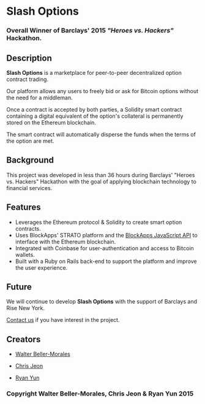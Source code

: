 # Slash Options

### Overall Winner of Barclays' 2015 _"Heroes vs. Hackers"_ Hackathon. 

## Description

__Slash Options__ is a marketplace for peer-to-peer decentralized option contract trading. 

Our platform allows any users to freely bid or ask for Bitcoin options without the need for a middleman. 

Once a contract is accepted by both parties, a Solidity smart contract containing a digital equivalent of the option's collateral is permanently stored on the Ethereum blockchain. 

The smart contract will automatically disperse the funds when the terms of the option are met.


## Background

This project was developed in less than 36 hours during Barclays' "Heroes vs. Hackers" Hackathon with the goal of applying blockchain technology to financial services. 


## Features

+ Leverages the Ethereum protocol & Solidity to create smart option contracts.
+ Uses BlockApps' STRATO platform and the [BlockApps JavaScript API](https://github.com/blockapps/blockapps-js) to interface with the Ethereum blockchain. 
+ Integrated with Coinbase for user-authentication and access to Bitcoin wallets. 
+ Built with a Ruby on Rails back-end to support the platform and improve the user experience. 


## Future

We will continue to develop __Slash Options__ with the support of Barclays and Rise New York.  

[Contact us](<mailto:walter.beller.morales@gmail.com>) if you have interest in the project. 

## Creators

- [Walter Beller-Morales](https://github.com/walterbm)

- [Chris Jeon](https://github.com/chrisjeon)

- [Ryan Yun](https://github.com/ryannyunn)


### Copyright Walter Beller-Morales, Chris Jeon & Ryan Yun 2015